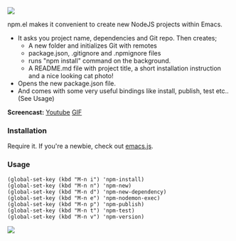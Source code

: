 ![](https://gslb-dl.dropbox.com/s/dksrse5067riexp/npmel2.png?token_hash=AAGHelPv2DS884G414TonTSlsGHAJ4MRy6r3-om4tNjxNw)

npm.el makes it convenient to create new NodeJS projects within Emacs.

* It asks you project name, dependencies and Git repo. Then creates;
  * A new folder and initializes Git with remotes
  * package.json, .gitignore and .npmignore files
  * runs "npm install" command on the background.
  * A README.md file with project title, a short installation instruction and a nice looking cat photo!
* Opens the new package.json file.
* And comes with some very useful bindings like install, publish, test etc.. (See Usage)

**Screencast:** [Youtube](http://www.youtube.com/watch?v=ZmKHOaSpaJk) [GIF](https://dl.dropbox.com/s/jnuo3m5w5x0q8vw/npmel.gif?token_hash=AAGVHEepAk106ilHMtw_Oh6S_t3GISDDnJM9Yof6eEh1LQ)

### Installation

Require it. If you're a newbie, check out [emacs.js](http://github.com/azer/emacs.js).

### Usage

```elisp
(global-set-key (kbd "M-n i") 'npm-install)
(global-set-key (kbd "M-n n") 'npm-new)
(global-set-key (kbd "M-n d") 'npm-new-dependency)
(global-set-key (kbd "M-n e") 'npm-nodemon-exec)
(global-set-key (kbd "M-n p") 'npm-publish)
(global-set-key (kbd "M-n t") 'npm-test)
(global-set-key (kbd "M-n v") 'npm-version)
```

![](https://dl.dropbox.com/s/9q2p5mrqnajys22/npmel.jpg?token_hash=AAHqttN9DiGl63ma8KRw-G0cdalaiMzrvrOPGnOfDslDjw)
